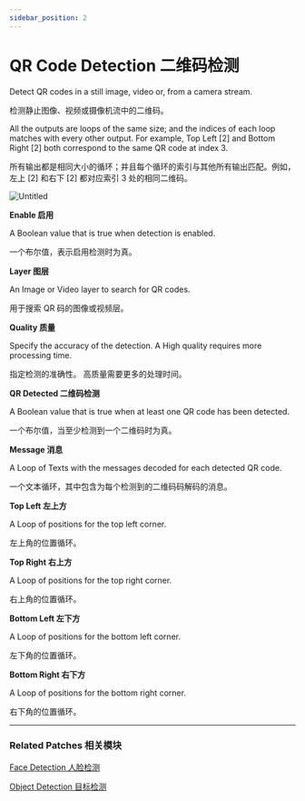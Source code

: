 ```yaml
---
sidebar_position: 2
---
```


# QR Code Detection 二维码检测

Detect QR codes in a still image, video or, from a camera stream.

检测静止图像、视频或摄像机流中的二维码。

All the outputs are loops of the same size; and the indices of each loop matches with every other output. For example, Top Left [2] and Bottom Right [2] both correspond to the same QR code at index 3.

所有输出都是相同大小的循环；并且每个循环的索引与其他所有输出匹配。例如，左上 [2] 和右下 [2] 都对应索引 3 处的相同二维码。

![Untitled](https://s3.us-west-2.amazonaws.com/secure.notion-static.com/b184408a-bf12-42a2-9de1-3463996e1094/Untitled.png?X-Amz-Algorithm=AWS4-HMAC-SHA256&X-Amz-Content-Sha256=UNSIGNED-PAYLOAD&X-Amz-Credential=AKIAT73L2G45EIPT3X45%2F20220602%2Fus-west-2%2Fs3%2Faws4_request&X-Amz-Date=20220602T181847Z&X-Amz-Expires=86400&X-Amz-Signature=800f47e522422daf8bf5551b55f47faeefe7281284fd7c48d0d7c5ba9e60dcb2&X-Amz-SignedHeaders=host&response-content-disposition=filename%20%3D%22Untitled.png%22&x-id=GetObject)

**Enable 启用**

A Boolean value that is true when detection is enabled.

一个布尔值，表示启用检测时为真。

**Layer 图层**

An Image or Video layer to search for QR codes.

用于搜索 QR 码的图像或视频层。

**Quality 质量**

Specify the accuracy of the detection. A High quality requires more processing time.

指定检测的准确性。 高质量需要更多的处理时间。

**QR Detected 二维码检测**

A Boolean value that is true when at least one QR code has been detected.

一个布尔值，当至少检测到一个二维码时为真。

**Message 消息**

A Loop of Texts with the messages decoded for each detected QR code.

一个文本循环，其中包含为每个检测到的二维码码解码的消息。

**Top Left 左上方**

A Loop of positions for the top left corner.

左上角的位置循环。

**Top Right 右上方**

A Loop of positions for the top right corner.

右上角的位置循环。

**Bottom Left 左下方**

A Loop of positions for the bottom left corner.

左下角的位置循环。

**Bottom Right 右下方**

A Loop of positions for the bottom right corner.

右下角的位置循环。

------

### Related Patches 相关模块

[Face Detection 人脸检测](https://www.notion.so/Face-Detection-1bfb78c83579410897d67b6fb94f8875)

[Object Detection 目标检测](https://www.notion.so/Object-Detection-c842dfa3920b43eabaf0663fee46c5b8)

